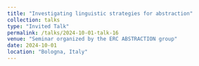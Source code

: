 ```yaml
---
title: "Investigating linguistic strategies for abstraction"
collection: talks
type: "Invited Talk"
permalink: /talks/2024-10-01-talk-16
venue: "Seminar organized by the ERC ABSTRACTION group"
date: 2024-10-01
location: "Bologna, Italy"
---
```

